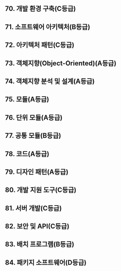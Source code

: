 ## 70. 개발 환경 구축(C등급)

## 71. 소프트웨어 아키텍처(B등급)

## 72. 아키텍처 패턴(C등급)

## 73. 객체지향(Object-Oriented)(A등급)

## 74. 객체지향 분석 및 설계(A등급)

## 75. 모듈(A등급)

## 76. 단위 모듈(A등급)

## 77. 공통 모듈(B등급)

## 78. 코드(A등급)

## 79. 디자인 패턴(A등급)

## 80. 개발 지원 도구(C등급)

## 81. 서버 개발(C등급)

## 82. 보안 및 API(C등급)

## 83. 배치 프로그램(B등급)

## 84. 패키지 소프트웨어(D등급)
